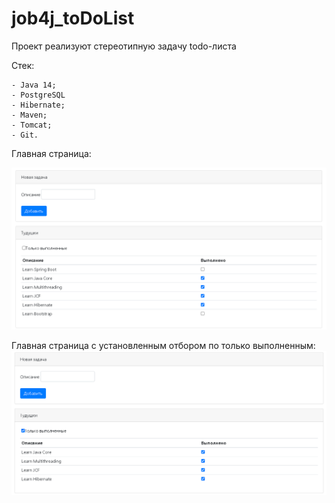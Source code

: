 # job4j_toDoList

Проект реализуют стереотипную задачу todo-листа

Стек:

    - Java 14;
    - PostgreSQL
    - Hibernate;
    - Maven;
    - Tomcat;
    - Git.
    

Главная страница:

![Image alt](https://raw.githubusercontent.com/eRqa/job4j_toDoList/master/images/IndexPage.png)

Главная страница с установленным отбором по только выполненным:
![Image alt](https://raw.githubusercontent.com/eRqa/job4j_toDoList/master/images/IndexPageCompletedOnly.png)